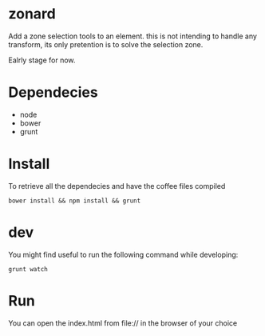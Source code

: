 zonard
======

Add a zone selection tools to an element. this is not intending to handle any transform, its only pretention is to solve the selection zone.

Ealrly stage for now.

# Dependecies

* node
* bower
* grunt

# Install

To retrieve all the dependecies and have the coffee files compiled
```shell
bower install && npm install && grunt
```

# dev

You might find useful to run the following command while developing:

```shell
grunt watch
```

# Run

You can open the index.html from file:// in the browser of your choice
